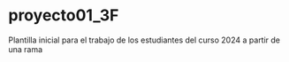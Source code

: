 # proyecto01_3F
Plantilla inicial para el trabajo de los estudiantes del curso 2024 a partir de una rama
